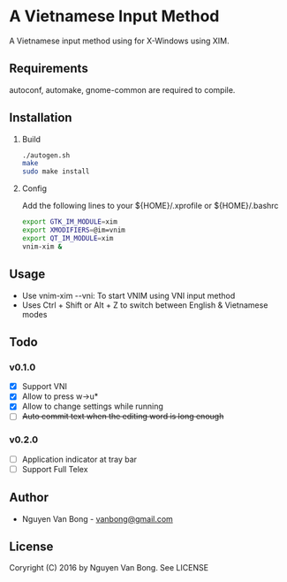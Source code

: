 # A Vietnamese Input Method

A Vietnamese input method using for X-Windows using XIM. 

## Requirements

autoconf, automake, gnome-common are required to compile. 

## Installation

1. Build

    ```bash
    ./autogen.sh
    make
    sudo make install    
    ```

2. Config

    Add the following lines to your ${HOME}/.xprofile or ${HOME}/.bashrc
    ```bash
    export GTK_IM_MODULE=xim
    export XMODIFIERS=@im=vnim
    export QT_IM_MODULE=xim
    vnim-xim &
    ```

## Usage

- Use vnim-xim --vni: To start VNIM using VNI input method
- Uses Ctrl + Shift or Alt + Z to switch between English & Vietnamese modes
 
## Todo

### v0.1.0
- [x] Support VNI
- [x] Allow to press w->u*
- [x] Allow to change settings while running
- [ ] ~~Auto commit text when the editing word is long enough~~

### v0.2.0
- [ ] Application indicator at tray bar
- [ ] Support Full Telex

## Author

- Nguyen Van Bong - vanbong@gmail.com

## License

Coryright (C) 2016 by Nguyen Van Bong. See LICENSE
